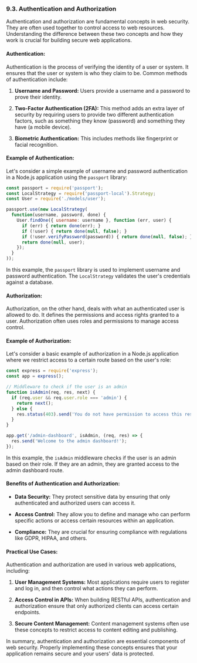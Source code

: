 ### 9.3. Authentication and Authorization

Authentication and authorization are fundamental concepts in web security. They are often used together to control access to web resources. Understanding the difference between these two concepts and how they work is crucial for building secure web applications.

#### Authentication:

Authentication is the process of verifying the identity of a user or system. It ensures that the user or system is who they claim to be. Common methods of authentication include:

1. **Username and Password:** Users provide a username and a password to prove their identity.

2. **Two-Factor Authentication (2FA):** This method adds an extra layer of security by requiring users to provide two different authentication factors, such as something they know (password) and something they have (a mobile device).

3. **Biometric Authentication:** This includes methods like fingerprint or facial recognition.

#### Example of Authentication:

Let's consider a simple example of username and password authentication in a Node.js application using the `passport` library:

```javascript
const passport = require('passport');
const LocalStrategy = require('passport-local').Strategy;
const User = require('./models/user');

passport.use(new LocalStrategy(
  function(username, password, done) {
    User.findOne({ username: username }, function (err, user) {
      if (err) { return done(err); }
      if (!user) { return done(null, false); }
      if (!user.verifyPassword(password)) { return done(null, false); }
      return done(null, user);
    });
  }
));
```

In this example, the `passport` library is used to implement username and password authentication. The `LocalStrategy` validates the user's credentials against a database.

#### Authorization:

Authorization, on the other hand, deals with what an authenticated user is allowed to do. It defines the permissions and access rights granted to a user. Authorization often uses roles and permissions to manage access control.

#### Example of Authorization:

Let's consider a basic example of authorization in a Node.js application where we restrict access to a certain route based on the user's role:

```javascript
const express = require('express');
const app = express();

// Middleware to check if the user is an admin
function isAdmin(req, res, next) {
  if (req.user && req.user.role === 'admin') {
    return next();
  } else {
    res.status(403).send('You do not have permission to access this resource.');
  }
}

app.get('/admin-dashboard', isAdmin, (req, res) => {
  res.send('Welcome to the admin dashboard!');
});
```

In this example, the `isAdmin` middleware checks if the user is an admin based on their role. If they are an admin, they are granted access to the admin dashboard route.

#### Benefits of Authentication and Authorization:

- **Data Security:** They protect sensitive data by ensuring that only authenticated and authorized users can access it.

- **Access Control:** They allow you to define and manage who can perform specific actions or access certain resources within an application.

- **Compliance:** They are crucial for ensuring compliance with regulations like GDPR, HIPAA, and others.

#### Practical Use Cases:

Authentication and authorization are used in various web applications, including:

1. **User Management Systems:** Most applications require users to register and log in, and then control what actions they can perform.

2. **Access Control in APIs:** When building RESTful APIs, authentication and authorization ensure that only authorized clients can access certain endpoints.

3. **Secure Content Management:** Content management systems often use these concepts to restrict access to content editing and publishing.

In summary, authentication and authorization are essential components of web security. Properly implementing these concepts ensures that your application remains secure and your users' data is protected.
